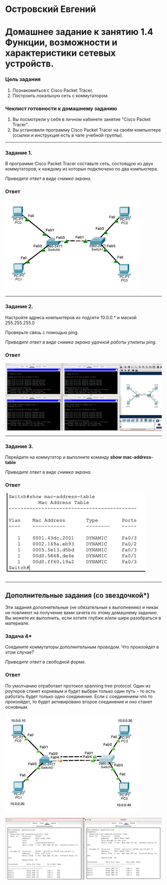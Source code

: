 # Островский Евгений
# Домашнее задание к занятию 1.4 Функции, возможности и характеристики сетевых устройств.

### Цель задания

1. Познакомиться с Cisco Packet Tracer.
2. Построить локальную сеть с коммутатором.

### Чеклист готовности к домашнему заданию

1. Вы посмотрели у себя в личном кабинете занятие "Cisco Packet Tracer".
2. Вы установили программу Cisco Packet Tracer на своём компьютере (ссылки и инструкция есть в чате учебной группы).


------

### Задание 1.

В программе Cisco Packet Tracer составьте сеть, состоящую из двух коммутаторов, к каждому из которых подключено по два компьютера.

*Приведите ответ в виде снимка экрана.*

### Ответ

![41](https://github.com/joos-ntw/bntw-homeworks/blob/main/img/41.png)

------

### Задание 2.

Настройте адреса компьютеров из подсети 10.0.0.* и маской 255.255.255.0

Проверьте связь с помощью ping.

*Приведите ответ в виде снимка экрана удачной работы утилиты ping.*

### Ответ

![42](https://github.com/joos-ntw/bntw-homeworks/blob/main/img/42.png)

------

### Задание 3.

Перейдите на коммутатор и выполните команду **show mac-address-table**

*Приведите ответ в виде снимка экрана.*

### Ответ

![43](https://github.com/joos-ntw/bntw-homeworks/blob/main/img/43.png)

------

## Дополнительные задания (со звездочкой*)

Эти задания дополнительные (не обязательные к выполнению) и никак не повлияют на получение вами зачета по этому домашнему заданию. Вы можете их выполнить, если хотите глубже и/или шире разобраться в материале.

### Задача 4*

Соедините коммутаторы дополнительным проводом. Что произойдет в этом случае?

*Приведите ответ в свободной форме.*

### Ответ

По умолчанию отработает протокол spanning tree protocol. Один из роутеров станет корневым и будет выбран только один путь - то есть работать будет только одно соединение. Если с соединением что то произойдет, то будет активировано второе соединение и оно станет основным.

![44](https://github.com/joos-ntw/bntw-homeworks/blob/main/img/44.png)

![45](https://github.com/joos-ntw/bntw-homeworks/blob/main/img/45.png)
